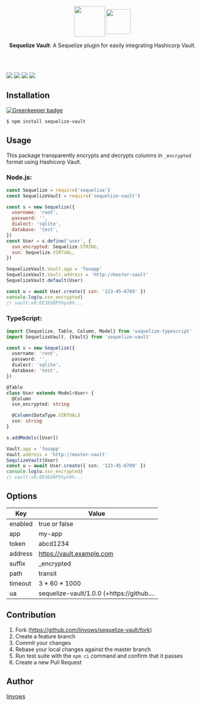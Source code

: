 <p align="center"><a href="http://docs.sequelizejs.com/"><img src="https://polidog.jp/images/sequelize.png" height="80" align="middle"></a> <a href="https://www.vaultproject.io/"><img src="https://s3.amazonaws.com/hashicorp-marketing-web-assets/brand/Vault_PrimaryLogo_FullColor.HkwAATB6e.svg" height="65" align="middle"></a></p>

<p align="center"><strong>Sequelize Vault</strong>: A Sequelize plugin for easily integrating Hashicorp Vault.</p> <br> <br>

<a href="https://www.npmjs.com/package/sequelize-vault" title="npm"><img src="http://img.shields.io/npm/v/sequelize-vault.svg?style=flat-square"></a>
<a href="https://travis-ci.org/linyows/sequelize-vault" title="travis"><img src="https://img.shields.io/travis/linyows/sequelize-vault.svg?style=flat-square"></a>
<a href="https://coveralls.io/github/linyows/sequelize-vault" title="coveralls"><img src="https://img.shields.io/coveralls/linyows/sequelize-vault.svg?style=flat-square"></a>
<a href="https://github.com/linyows/sequelize-vault/blob/master/LICENSE" title="MIT License"><img src="https://img.shields.io/badge/license-MIT-blue.svg?style=flat-square"></a>

Installation
------------

[![Greenkeeper badge](https://badges.greenkeeper.io/linyows/sequelize-vault.svg)](https://greenkeeper.io/)

```sh
$ npm install sequelize-vault
```

Usage
-----

This package transparently encrypts and decrypts columns in `_encrypted` format using Hashicorp Vault.

### Node.js:

```js
const Sequelize = require('sequelize')
const SequelizeVault = require('sequelize-vault')

const s = new Sequelize({
  username: 'root',
  password: '',
  dialect: 'sqlite',
  database: 'test',
})
const User = s.define('user', {
  ssn_encrypted: Sequelize.STRING,
  ssn: Sequelize.VIRTUAL,
})

SequelizeVault.Vault.app = 'fooapp'
SequelizeVault.Vault.address = 'http://master-vault'
SequelizeVault.default(User)

const u = await User.create({ ssn: '123-45-6789' })
console.log(u.ssn_encrypted)
// vault:v0:EE3EV8P5hyo9h...
```

### TypeScript:

```ts
import {Sequelize, Table, Column, Model} from 'sequelize-typescript'
import SequelizeVault, {Vault} from 'sequelize-vault'

const s = new Sequelize({
  username: 'root',
  password: '',
  dialect: 'sqlite',
  database: 'test',
})

@Table
class User extends Model<User> {
  @Column
  ssn_encrypted: string

  @Column(DataType.VIRTUAL)
  ssn: string
}

s.addModels([User])

Vault.app = 'fooapp'
Vault.address = 'http://master-vault'
SequlizeVault(User)
const u = await User.create({ ssn: '123-45-6789' })
console.log(u.ssn_encrypted)
// vault:v0:EE3EV8P5hyo9h...
```

Options
-------

Key     | Value
---     | ---
enabled | true or false
app     | my-app
token   | abcd1234
address | https://vault.example.com
suffix  | \_encrypted
path    | transit
timeout | 3 * 60 * 1000
ua | sequelize-vault/1.0.0 (+https://github....

Contribution
------------

1. Fork (https://github.com/linyows/sequelize-vault/fork)
1. Create a feature branch
1. Commit your changes
1. Rebase your local changes against the master branch
1. Run test suite with the `npm ci` command and confirm that it passes
1. Create a new Pull Request

Author
------

[linyows](https://github.com/linyows)


